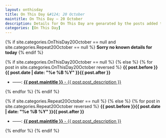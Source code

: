 ```yaml
---
layout: onthisday
title: On This Day &#124; 20 October
maintitle: On This Day — 20 October
description: Details for On This Day are genarated by the posts added to the website so the content is subject to changes/updates over time.
categories: [On This Day]
---
```


{% if site.categories.OnThisDay20October == null and site.categories.Repeat20October == null %}
<strong>Sorry no known details for today</strong>
{% endif %}

{% if site.categories.OnThisDay20October == null %}
{% else %}
{% for post in site.categories.OnThisDay20October reversed %}
<strong>{{ post.before }}{{ post.date | date: "%e %B %Y" }}{{ post.after }}</strong>
<ul>
<li> ——: <a href="{{ post.url }}"><strong>{{ post.maintitle }}</strong> - {{ post.post_description }}</a></li>
</ul>
{% endfor %}
{% endif %}

{% if site.categories.Repeat20October == null %}
{% else %}
{% for post in site.categories.Repeat20October reversed %}
<strong>{{ post.before }}{{ post.date | date: "%e %B %Y" }}{{ post.after }}</strong>
<ul>
<li> ——: <a href="{{ post.url }}"><strong>{{ post.maintitle }}</strong> - {{ post.post_description }}</a></li>
</ul>
{% endfor %}
{% endif %}
